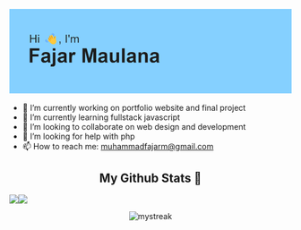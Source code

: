 <!-- <div align="center"><h1>Hi there 👋</div> -->

![Header](header.png)

<!--
**ajayfaul/ajayfaul** is a ✨ _special_ ✨ repository because its `README.md` (this file) appears on your GitHub profile.

Here are some ideas to get you started:


-->

- 🔭 I’m currently working on portfolio website and final project
- 🌱 I’m currently learning fullstack javascript
- 👯 I’m looking to collaborate on web design and development
- 🤔 I’m looking for help with php
- 📫 How to reach me: muhammadfajarm@gmail.com

 <div align="center"><h2>My Github Stats 🌟</div>
  
<!-- [![Ajayfaul's GitHub stats-Dark](https://github-readme-stats.vercel.app/api?username=ajayfaul&show_icons=true&theme=dark#gh-dark-mode-only)](https://github.com/ajayfaul/github-readme-stats#gh-dark-mode-only)
[![Ajayfaul's GitHub stats-Light](https://github-readme-stats.vercel.app/api?username=ajayfaul&show_icons=true&theme=default#gh-light-mode-only)](https://github.com/ajayfaul/github-readme-stats#gh-light-mode-only)
[![Top Langs](https://github-readme-stats.vercel.app/api/top-langs/?username=ajayfaul&layout=compact)](https://github.com/ajayfaul/github-readme-stats)
[![GitHub Streak](http://github-readme-streak-stats.herokuapp.com?user=ajayfaul&theme=dracula&hide_border=true)](https://git.io/streak-stats) -->



<div style="display: flex; flex-direction: row;">
 <img class="img" src="https://github-readme-stats.vercel.app/api?username=ajayfaul&show_icons=true" />
 <img class="img" src="https://github-readme-stats.vercel.app/api/top-langs/?username=ajayfaul&layout=compact" />
</div>

<p align="center">
    <img class="img" src="http://github-readme-streak-stats.herokuapp.com?user=ajayfaul&theme=dracula&hide_border=true" alt="mystreak"/>
</p>
